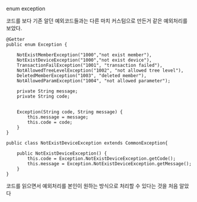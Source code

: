 enum exception 

코드를 보다 기존 알던 예외코드들과는 다른 마치 커스텀으로 만든거 같은
예외처리를 보았다. 
```
@Getter
public enum Exception {

	NotExistMemberException("1000","not exist member"),
	NotExistDeviceException("1000","not exist device"),
	TransactionFailException("1001", "transaction failed"),
	NotAllowedTreeLevelException("1002", "not allowed tree level"),
	DeletedMemberException("1003", "deleted member"),
	NotAllowedParamException("1004", "not allowed parameter");
	
	private String message;
	private String code;
	
	
	Exception(String code, String message) {
		this.message = message;
		this.code = code;
	}
}
```
```
public class NotExistDeviceException extends CommonException{

	public NotExistDeviceException() {
		this.code = Exception.NotExistDeviceException.getCode();
		this.message = Exception.NotExistDeviceException.getMessage();
	}
}
```
코드를 읽으면서 예외처리를 본인이 원하는 방식으로 처리할 수 있다는 
것을 처음 알았다
